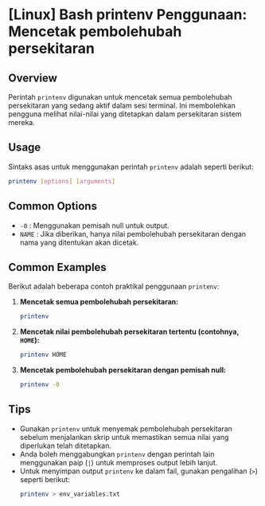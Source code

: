 # [Linux] Bash printenv Penggunaan: Mencetak pembolehubah persekitaran

## Overview
Perintah `printenv` digunakan untuk mencetak semua pembolehubah persekitaran yang sedang aktif dalam sesi terminal. Ini membolehkan pengguna melihat nilai-nilai yang ditetapkan dalam persekitaran sistem mereka.

## Usage
Sintaks asas untuk menggunakan perintah `printenv` adalah seperti berikut:

```bash
printenv [options] [arguments]
```

## Common Options
- `-0` : Menggunakan pemisah null untuk output.
- `NAME` : Jika diberikan, hanya nilai pembolehubah persekitaran dengan nama yang ditentukan akan dicetak.

## Common Examples
Berikut adalah beberapa contoh praktikal penggunaan `printenv`:

1. **Mencetak semua pembolehubah persekitaran:**
   ```bash
   printenv
   ```

2. **Mencetak nilai pembolehubah persekitaran tertentu (contohnya, `HOME`):**
   ```bash
   printenv HOME
   ```

3. **Mencetak pembolehubah persekitaran dengan pemisah null:**
   ```bash
   printenv -0
   ```

## Tips
- Gunakan `printenv` untuk menyemak pembolehubah persekitaran sebelum menjalankan skrip untuk memastikan semua nilai yang diperlukan telah ditetapkan.
- Anda boleh menggabungkan `printenv` dengan perintah lain menggunakan paip (`|`) untuk memproses output lebih lanjut.
- Untuk menyimpan output `printenv` ke dalam fail, gunakan pengalihan (`>`) seperti berikut:
  ```bash
  printenv > env_variables.txt
  ```